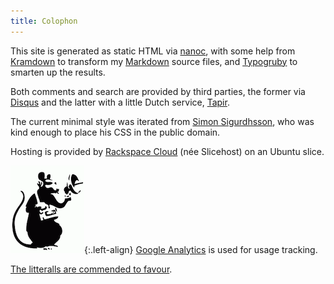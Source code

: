 ```yaml
---
title: Colophon
---
```


This site is generated as static HTML via [nanoc][], with some help from [Kramdown][] to transform my [Markdown][] source files, and [Typogruby][] to smarten up the results.

[nanoc]: http://nanoc.stoneship.org/
[kramdown]: http://kramdown.rubyforge.org/
[markdown]: http://daringfireball.net/projects/markdown/
[typogruby]: http://avdgaag.github.com/typogruby/

Both comments and search are provided by third parties, the former via [Disqus][] and the latter with a little Dutch service, [Tapir][].

[disqus]: http://gerwitz.disqus.com/community.html
[tapir]: http://tapirgo.com/

The current minimal style was iterated from [Simon Sigurdhsson](https://bitbucket.org/urdh/sigurdhsson-blog), who was kind enough to place his CSS in the public domain.

Hosting is provided by [Rackspace Cloud][] (née Slicehost) on an Ubuntu slice.

![rat with mic](about/rat-mic.png){:.left-align} [Google Analytics][] is used for usage tracking.

[Rackspace Cloud]: http://www.rackspace.com/cloud/
[Google Analytics]: http://www.google.com/analytics/
   
[The litteralls are commended to favour](http://www.languagehat.com/archives/004068.php).
